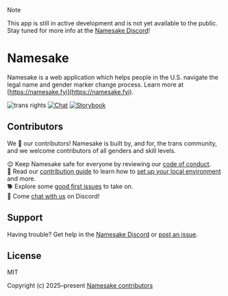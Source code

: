 > [!NOTE]
> This app is still in active development and is not yet available to the public. Stay tuned for more info at the [Namesake Discord](https://namesake.fyi/chat)!

# Namesake

Namesake is a web application which helps people in the U.S. navigate the legal name and gender marker change process. Learn more at [https://namesake.fyi](https://namesake.fyi).

![trans rights](https://pride-badges.pony.workers.dev/static/v1?label=Trans%20Rights&stripeWidth=6&stripeColors=5BCEFA,F5A9B8,FFFFFF,F5A9B8,5BCEFA) [![Chat](https://img.shields.io/discord/1250552190402035835?color=5865F2&logo=discord&logoColor=white)](https://namesake.fyi/chat) [![Storybook](https://github.com/namesakefyi/namesake/actions/workflows/storybook.yml/badge.svg)](https://namesakefyi.github.io/namesake/)

## Contributors

We 💖 our contributors! Namesake is built by, and for, the trans community, and we welcome contributors of all genders and skill levels.

😌 Keep Namesake safe for everyone by reviewing our [code of conduct](https://github.com/namesakefyi/namesake?tab=coc-ov-file).   
📖 Read our [contribution guide](/CONTRIBUTING.md) to learn how to [set up your local environment](/CONTRIBUTING.md#getting-started) and more.  
🐕 Explore some [good first issues](https://github.com/namesakefyi/namesake/contribute) to take on.  
👋 Come [chat with us](https://namesake.fyi/chat) on Discord!

## Support

Having trouble? Get help in the [Namesake Discord](https://namesake.fyi/chat) or [post an issue](https://github.com/namesakefyi/namesake/issues).

## License

MIT

Copyright (c) 2025–present [Namesake contributors](https://github.com/namesakefyi/namesake/contributors)
